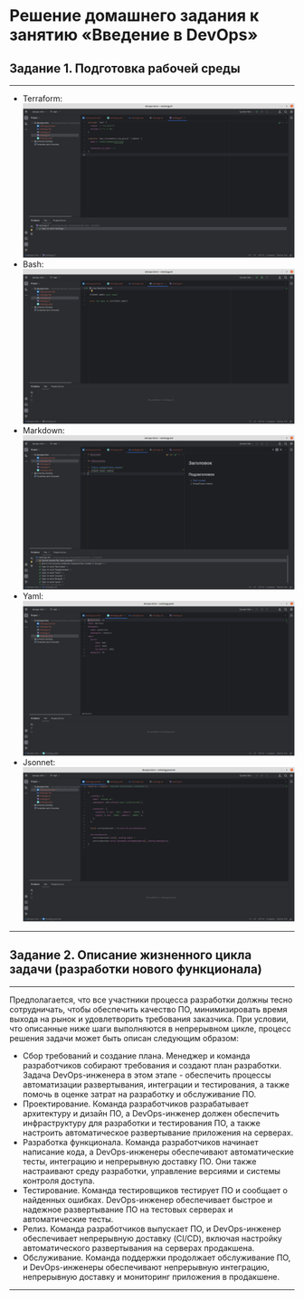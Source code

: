 # Решение домашнего задания к занятию «Введение в DevOps»

## Задание 1. Подготовка рабочей среды

---
* Terraform: ![Terraform](devops-intro/img/tf.png)
* Bash: ![bahs](devops-intro/img/sh.png)
* Markdown: ![markdown](devops-intro/img/md.png)
* Yaml: ![Yaml](devops-intro/img/yaml.png)
* Jsonnet: ![Jsonnet](devops-intro/img/jsonnet.png)
---

## Задание 2. Описание жизненного цикла задачи (разработки нового функционала)

---
Предполагается, что все участники процесса разработки должны тесно сотрудничать, чтобы обеспечить качество ПО, минимизировать время выхода на рынок и удовлетворить требования заказчика. При условии, что описанные ниже шаги выполняются в непрерывном цикле, процесс решения задачи может быть описан следующим образом:

* Сбор требований и создание плана. Менеджер и команда разработчиков собирают требования и создают план разработки. Задача DevOps-инженера в этом этапе - обеспечить процессы автоматизации развертывания, интеграции и тестирования, а также помочь в оценке затрат на разработку и обслуживание ПО.
* Проектирование. Команда разработчиков разрабатывает архитектуру и дизайн ПО, а DevOps-инженер должен обеспечить инфраструктуру для разработки и тестирования ПО, а также настроить автоматическое развертывание приложения на серверах.
* Разработка функционала. Команда разработчиков начинает написание кода, а DevOps-инженеры обеспечивают автоматические тесты, интеграцию и непрерывную доставку ПО. Они также настраивают среду разработки, управление версиями и системы контроля доступа.
* Тестирование. Команда тестировщиков тестирует ПО и сообщает о найденных ошибках. DevOps-инженер обеспечивает быстрое и надежное развертывание ПО на тестовых серверах и автоматические тесты.
* Релиз. Команда разработчиков выпускает ПО, и DevOps-инженер обеспечивает непрерывную доставку (CI/CD), включая настройку автоматического развертывания на серверах продакшена.
* Обслуживание. Команда поддержки продолжает обслуживание ПО, и DevOps-инженеры обеспечивают непрерывную интеграцию, непрерывную доставку и мониторинг приложения в продакшене.
---
